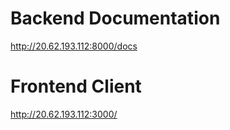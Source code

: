 # Backend Documentation
http://20.62.193.112:8000/docs
# Frontend Client
http://20.62.193.112:3000/
